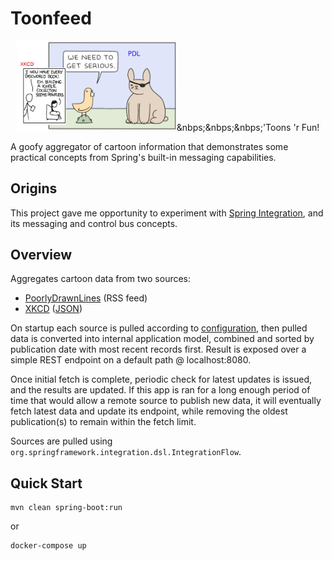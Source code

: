 # Toonfeed
<p align="center"><img src="cover.png" width=256 alt="'Toons 'r Fun!"/>&nbps;&nbps;&nbps;'Toons 'r Fun!</p>

A goofy aggregator of cartoon information that demonstrates some practical concepts from 
Spring's built-in messaging capabilities.

## Origins
This project gave me opportunity to experiment with [Spring Integration](https://spring.io/projects/spring-integration), and its messaging and control bus concepts.

## Overview
Aggregates cartoon data from two sources:

* [PoorlyDrawnLines](http://feeds.feedburner.com/PoorlyDrawnLines) (RSS feed)
* [XKCD](https://xkcd.com/) ([JSON](https://xkcd.com/json.html))

On startup each source is pulled according to [configuration](https://github.com/mrazjava/toonfeed/blob/master/src/main/resources/application.yml), then 
pulled data is converted into internal application model, combined and sorted by publication 
date with most recent records first. Result is exposed over a simple REST endpoint on a default 
path @ localhost:8080.

Once initial fetch is complete, periodic check for latest updates is issued, and the results 
are updated. If this app is ran for a long enough period of time that would allow a remote 
source to publish new data, it will eventually fetch latest data and update its endpoint, 
while removing the oldest publication(s) to remain within the fetch limit.

Sources are pulled using `org.springframework.integration.dsl.IntegrationFlow`.

## Quick Start
```
mvn clean spring-boot:run
```

or

```
docker-compose up
```